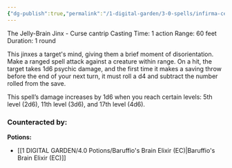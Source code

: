 ```yaml
---
{"dg-publish":true,"permalink":"/1-digital-garden/3-0-spells/infirma-cerebra/"}
---
```


The Jelly-Brain Jinx - Curse cantrip 
Casting Time: 1 action 
Range: 60 feet 
Duration: 1 round 

This jinxes a target's mind, giving them a brief moment of disorientation. Make a ranged spell attack against a creature within range. On a hit, the target takes 1d6 psychic damage, and the first time it makes a saving throw before the end of your next turn, it must roll a d4 and subtract the number rolled from the save. 

This spell’s damage increases by 1d6 when you reach certain levels: 5th level (2d6), 11th level (3d6), and 17th level (4d6).

### Counteracted by:
**Potions:**
- [[1 DIGITAL GARDEN/4.0 Potions/Baruffio's Brain Elixir (EC)\|Baruffio's Brain Elixir (EC)]]
